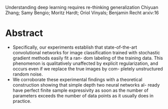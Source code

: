 Understanding deep learning requires re-thinking generalization
Chiyuan Zhang; Samy Bengio; Moritz Hardt; Oriol Vinyals; Benjamin Recht
arxiv:16

# Abstract

* Specifically, our experiments establish that state-of-the-art convolutional
networks for image classification trained with stochastic gradient methods
easily fit a ran- dom labeling of the training data. This phenomenon is
qualitatively unaffected by explicit regularization, and occurs even if we
replace the true images by com- pletely unstructured random noise.
* We
corroborate these experimental findings with a theoretical construction showing
that simple depth two neural networks al- ready have perfect finite sample
expressivity as soon as the number of parameters exceeds the number of data
points as it usually does in practice.
